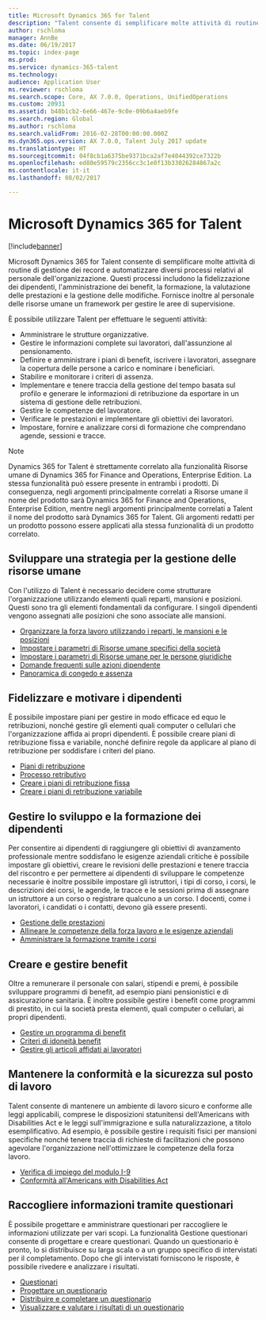 ```yaml
---
title: Microsoft Dynamics 365 for Talent
description: "Talent consente di semplificare molte attività di routine di gestione dei record e automatizzare diversi processi relativi al personale dell'organizzazione. Questi processi includono la fidelizzazione dei dipendenti, l'amministrazione dei benefit, la formazione, la valutazione delle prestazioni e la gestione delle modifiche."
author: rschloma
manager: AnnBe
ms.date: 06/19/2017
ms.topic: index-page
ms.prod: 
ms.service: dynamics-365-talent
ms.technology: 
audience: Application User
ms.reviewer: rschloma
ms.search.scope: Core, AX 7.0.0, Operations, UnifiedOperations
ms.custom: 20931
ms.assetid: b48b1cb2-6e66-467e-9c0e-09b6a4aeb9fe
ms.search.region: Global
ms.author: rschloma
ms.search.validFrom: 2016-02-28T00:00:00.000Z
ms.dyn365.ops.version: AX 7.0.0, Talent July 2017 update
ms.translationtype: HT
ms.sourcegitcommit: 04f8cb1a6375be9371bca2af7e4044392ce7322b
ms.openlocfilehash: ed80e59579c2356cc3c1e0f13b33026284867a2c
ms.contentlocale: it-it
ms.lasthandoff: 08/02/2017

---
```


# <a name="welcome-to-microsoft-dynamics-365-for-talent"></a>Microsoft Dynamics 365 for Talent

[!include[banner](includes/banner.md)]

Microsoft Dynamics 365 for Talent consente di semplificare molte attività di routine di gestione dei record e automatizzare diversi processi relativi al personale dell'organizzazione. Questi processi includono la fidelizzazione dei dipendenti, l'amministrazione dei benefit, la formazione, la valutazione delle prestazioni e la gestione delle modifiche. Fornisce inoltre al personale delle risorse umane un framework per gestire le aree di supervisione.

È possibile utilizzare Talent per effettuare le seguenti attività:

+ Amministrare le strutture organizzative.
+ Gestire le informazioni complete sui lavoratori, dall'assunzione al pensionamento.
+ Definire e amministrare i piani di benefit, iscrivere i lavoratori, assegnare la copertura delle persone a carico e nominare i beneficiari.
+ Stabilire e monitorare i criteri di assenza.
+ Implementare e tenere traccia della gestione del tempo basata sul profilo e generare le informazioni di retribuzione da esportare in un sistema di gestione delle retribuzioni.
+ Gestire le competenze del lavoratore.
+ Verificare le prestazioni e implementare gli obiettivi dei lavoratori.
+ Impostare, fornire e analizzare corsi di formazione che comprendano agende, sessioni e tracce.

> [!NOTE] 
> Dynamics 365 for Talent è strettamente correlato alla funzionalità Risorse umane di Dynamics 365 for Finance and Operations, Enterprise Edition. La stessa funzionalità può essere presente in entrambi i prodotti. Di conseguenza, negli argomenti principalmente correlati a Risorse umane il nome del prodotto sarà Dynamics 365 for Finance and Operations, Enterprise Edition, mentre negli argomenti principalmente correlati a Talent il nome del prodotto sarà Dynamics 365 for Talent. Gli argomenti redatti per un prodotto possono essere applicati alla stessa funzionalità di un prodotto correlato.

<a name="develop-a-strategy-for-managing-your-human-resources"></a>Sviluppare una strategia per la gestione delle risorse umane
---------------------------------------------------------

Con l'utilizzo di Talent è necessario decidere come strutturare l'organizzazione utilizzando elementi quali reparti, mansioni e posizioni. Questi sono tra gli elementi fondamentali da configurare. I singoli dipendenti vengono assegnati alle posizioni che sono associate alle mansioni.

-   [Organizzare la forza lavoro utilizzando i reparti, le mansioni e le posizioni](departments-jobs-positions.md)
-   [Impostare i parametri di Risorse umane specifici della società](set-up-company-specific-hr-parameters.md)
-   [Impostare i parametri di Risorse umane per le persone giuridiche](set-up-hr-parameters-across-legal-entities.md) 
-   [Domande frequenti sulle azioni dipendente](personnel-actions-faq.md)
-   [Panoramica di congedo e assenza](leave-absence-overview.md)

## <a name="retain-and-motivate-employees"></a>Fidelizzare e motivare i dipendenti

È possibile impostare piani per gestire in modo efficace ed equo le retribuzioni, nonché gestire gli elementi quali computer o cellulari che l'organizzazione affida ai propri dipendenti. È possibile creare piani di retribuzione fissa e variabile, nonché definire regole da applicare al piano di retribuzione per soddisfare i criteri del piano.

-   [Piani di retribuzione](compensation-plans.md)
-   [Processo retributivo](process-compensation.md)
-   [Creare i piani di retribuzione fissa](create-fixed-compensation-plans.md)
-   [Creare i piani di retribuzione variabile](create-variable-compensation-plans.md)

## <a name="develop-and-train-employees"></a>Gestire lo sviluppo e la formazione dei dipendenti

Per consentire ai dipendenti di raggiungere gli obiettivi di avanzamento professionale mentre soddisfano le esigenze aziendali critiche è possibile impostare gli obiettivi, creare le revisioni delle prestazioni e tenere traccia del riscontro e per permettere ai dipendenti di sviluppare le competenze necessarie è inoltre possibile impostare gli istruttori, i tipi di corso, i corsi, le descrizioni dei corsi, le agende, le tracce e le sessioni prima di assegnare un istruttore a un corso o registrare qualcuno a un corso. I docenti, come i lavoratori, i candidati o i contatti, devono già essere presenti.

-   [Gestione delle prestazioni](performance-management-overview.md)
-   [Allineare le competenze della forza lavoro e le esigenze aziendali](skills.md)
-   [Amministrare la formazione tramite i corsi](courses.md)

## <a name="create-and-maintain-benefits"></a>Creare e gestire benefit

Oltre a remunerare il personale con salari, stipendi e premi, è possibile sviluppare programmi di benefit, ad esempio piani pensionistici e di assicurazione sanitaria. È inoltre possibile gestire i benefit come programmi di prestito, in cui la società presta elementi, quali computer o cellulari, ai propri dipendenti.

-   [Gestire un programma di benefit](manage-benefit-program.md)
-   [Criteri di idoneità benefit](benefit-eligibility-policies.md)
-   [Gestire gli articoli affidati ai lavoratori](loan-items.md)

## <a name="maintain-workplace-safety-and-compliance"></a>Mantenere la conformità e la sicurezza sul posto di lavoro

Talent consente di mantenere un ambiente di lavoro sicuro e conforme alle leggi applicabili, comprese le disposizioni statunitensi dell'Americans with Disabilities Act e le leggi sull'immigrazione e sulla naturalizzazione, a titolo esemplificativo. Ad esempio, è possibile gestire i requisiti fisici per mansioni specifiche nonché tenere traccia di richieste di facilitazioni che possono agevolare l'organizzazione nell'ottimizzare le competenze della forza lavoro.

-   [Verifica di impiego del modulo I-9](/dynamics365/unified-operations/fin-and-ops/hr/localizations/noam-usa-form-i-9-verification)
-   [Conformità all'Americans with Disabilities Act](/dynamics365/unified-operations/fin-and-ops/hr/localizations/noam-usa-comply-ada)

## <a name="gather-information-using-questionnaires"></a>Raccogliere informazioni tramite questionari

È possibile progettare e amministrare questionari per raccogliere le informazioni utilizzate per vari scopi. La funzionalità Gestione questionari consente di progettare e creare questionari. Quando un questionario è pronto, lo si distribuisce su larga scala o a un gruppo specifico di intervistati per il completamento. Dopo che gli intervistati forniscono le risposte, è possibile rivedere e analizzare i risultati.

-   [Questionari](questionnaires.md)
-   [Progettare un questionario](design-questionnaires.md)
-   [Distribuire e completare un questionario](distribute-questionnaires.md)
-   [Visualizzare e valutare i risultati di un questionario](evaluate-questionnaire-results.md)

